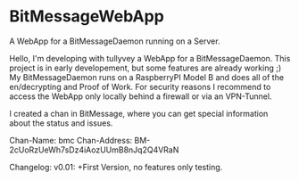 BitMessageWebApp
================

A WebApp for a BitMessageDaemon running on a Server.



Hello, I'm developing with tullyvey a WebApp for a BitMessageDaemon. This project is in early developement, but some features are 
already working ;)
My BitMessageDaemon runs on a RaspberryPI Model B and does all of the en/decrypting and Proof of Work. For security reasons I 
recommend to access the WebApp only locally behind a firewall or via an VPN-Tunnel.

I created a chan in BitMessage, where you can get special information about the status and issues.

Chan-Name: bmc
Chan-Address: BM-2cUoRzUeWh7sDz4iAozUUmB8nJq2Q4VRaN


Changelog:
v0.01:
	+First Version, no features only testing.
